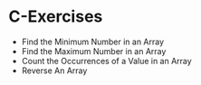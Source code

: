 # C-Exercises

* Find the Minimum Number in an Array
* Find the Maximum Number in an Array
* Count the Occurrences of a Value in an Array
* Reverse An Array
